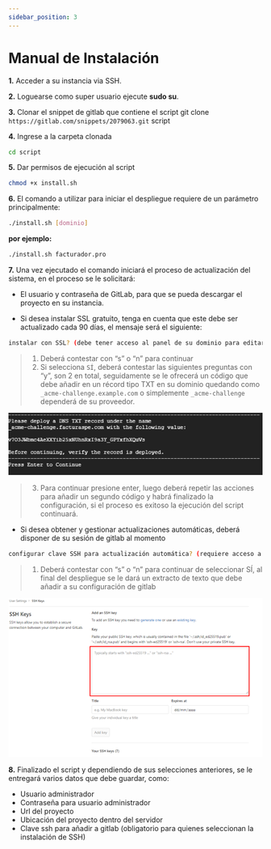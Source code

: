```yaml
---
sidebar_position: 3
---
```


# Manual de Instalación

**1.** Acceder a su instancia via SSH.

**2.** Loguearse como super usuario ejecute **sudo su**.

**3.** Clonar el snippet de gitlab que contiene el script git clone `https://gitlab.com/snippets/2079063.git` script

**4.** Ingrese a la carpeta clonada

```bash
cd script
```

**5.** Dar permisos de ejecución al script

```bash
chmod +x install.sh
```
 
**6.** El comando a utilizar para iniciar el despliegue requiere de un parámetro principalmente:

```bash
./install.sh [dominio]
```

**por ejemplo:**

```bash
./install.sh facturador.pro
```

**7.** Una vez ejecutado el comando iniciará el proceso de actualización del sistema, en el proceso se le solicitará:

- El usuario y contraseña de GitLab, para que se pueda descargar el proyecto en su instancia.

- Si desea instalar SSL gratuito, tenga en cuenta que este debe ser actualizado cada 90 días, el mensaje será el siguiente:

```bash
instalar con SSL? (debe tener acceso al panel de su dominio para editar/agregar records TXT). si[s] no[n]
```
> 1.   Deberá contestar con “s” o “n” para continuar
> 2.   Si selecciona `SÍ`, deberá contestar las siguientes preguntas con “y”, son 2 en total, seguidamente se le ofrecerá un código que debe añadir en un récord tipo TXT en su dominio quedando como `_acme-challenge.example.com` o simplemente `_acme-challenge` dependerá de su proveedor.

![DNS TXX](./img/punto7.png)

> 3.   Para continuar presione enter, luego deberá repetir las acciones para añadir un segundo código y habrá finalizado la configuración, si el proceso es exitoso la ejecución del script continuará.


- Si desea obtener y gestionar actualizaciones automáticas, deberá disponer de su sesión de gitlab al momento

```bash
configurar clave SSH para actualización automática? (requiere acceso a https://gitlab.com/profile/keys). si[s] no[n]
```
> 1. Deberá contestar con “s” o “n” para continuar de seleccionar SÍ, al final del despliegue se le dará un extracto de texto que debe añadir a su configuración de gitlab

![KEYS](./img/puntoI.png)

**8.** Finalizado el script y dependiendo de sus selecciones anteriores, se le entregará varios datos que debe guardar, como:
- Usuario administrador
- Contraseña para usuario administrador
- Url del proyecto
- Ubicación del proyecto dentro del servidor
- Clave ssh para añadir a gitlab (obligatorio para quienes seleccionan la instalación de SSH)